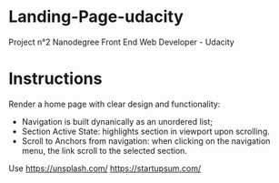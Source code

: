 # Landing-Page-udacity
Project n°2 Nanodegree Front End Web Developer - Udacity
# Instructions
Render a home page with clear design and functionality: 
- Navigation is built dynanically as an unordered list;
- Section Active State: highlights section in viewport upon scrolling.
- Scroll to Anchors from navigation: when clicking on the navigation menu, the link scroll to the selected section.

Use
https://unsplash.com/
https://startupsum.com/
